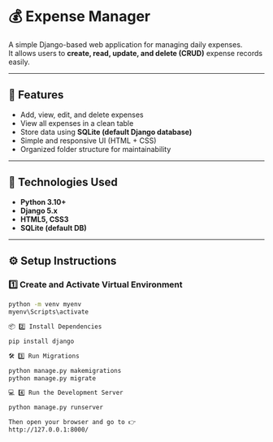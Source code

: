 # 💰 Expense Manager

A simple Django-based web application for managing daily expenses.  
It allows users to **create, read, update, and delete (CRUD)** expense records easily.

---

## 🚀 Features
- Add, view, edit, and delete expenses  
- View all expenses in a clean table  
- Store data using **SQLite (default Django database)**  
- Simple and responsive UI (HTML + CSS)  
- Organized folder structure for maintainability  

---

## 🧠 Technologies Used
- **Python 3.10+**
- **Django 5.x**
- **HTML5, CSS3**
- **SQLite (default DB)**

---

## ⚙️ Setup Instructions

### 1️⃣ Create and Activate Virtual Environment
```bash
python -m venv myenv
myenv\Scripts\activate

📦 2️⃣ Install Dependencies

pip install django

🛠️ 3️⃣ Run Migrations

python manage.py makemigrations
python manage.py migrate

💻 4️⃣ Run the Development Server

python manage.py runserver

Then open your browser and go to 👉
http://127.0.0.1:8000/